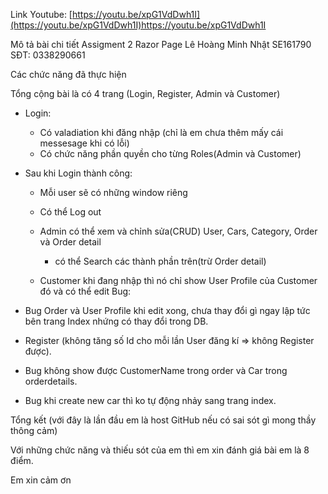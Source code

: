 Link Youtube: [https://youtu.be/xpG1VdDwh1I](https://youtu.be/xpG1VdDwh1I)https://youtu.be/xpG1VdDwh1I

Mô tả bài chi tiết Assigment 2 Razor Page
	Lê Hoàng Minh Nhật 
	SE161790 
	SĐT: 0338290661

Các chức năng đã thực hiện

 Tổng cộng bài là có 4 trang (Login, Register, Admin và Customer)
- Login:
	- Có valadiation khi đăng nhập (chỉ là em chưa thêm mấy cái messesage khi có lỗi)
	- Có chức năng phần quyền cho từng Roles(Admin và Customer)
   
- Sau khi Login thành công:
	- Mỗi user sẽ có những window riêng
	- Có thể Log out	
	- Admin có thể xem và chỉnh sửa(CRUD) User, Cars, Category, Order và Order detail 
		- có thể Search các thành phần trên(trừ Order detail)

	- Customer khi đang nhập thì nó chỉ show User Profile của Customer đó và có thể edit
Bug:

- Bug Order và User Profile khi edit xong, chưa thay đổi gì ngay lập tức bên trang Index nhứng có thay đổi trong DB.
- Register (không tăng số Id cho mỗi lần User đăng kí => không Register được).
- Bug không show được CustomerName trong order và Car trong orderdetails.
- Bug khi create new car thì ko tự động nhảy sang trang index.


Tổng kết
(với đây là lần đầu em là host GitHub nếu có sai sót gì mong thầy thông cảm)

Với những chức năng và thiếu sót của em thì em xin đánh giá bài em là 8 điểm.

Em xin cảm ơn
